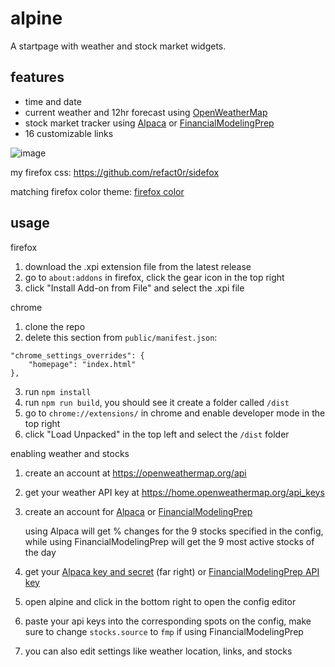 # alpine

A startpage with weather and stock market widgets.

## features
- time and date
- current weather and 12hr forecast using [OpenWeatherMap](https://openweathermap.org/api)
- stock market tracker using [Alpaca](https://alpaca.markets) or [FinancialModelingPrep](https://site.financialmodelingprep.com/)
- 16 customizable links

![image](https://user-images.githubusercontent.com/34758569/218351845-fad3989f-3662-4f93-b63b-8955e405596a.png)

my firefox css: https://github.com/refact0r/sidefox

matching firefox color theme: [firefox color](https://color.firefox.com/?theme=XQAAAAJnAgAAAAAAAABBqYhm849SCicxcUF-LXcGHf3p79EhVPVQizvzWDHermX3x4Ndce8GU3lAYj6VjlT7trCv4ZbKin9T0uvI5Tl940N20U1li8Ep9D7QNMncKwLWuNp6w3qXhxdSTAv63FusZrSR7Z7r8yI6xNb0fHpi6Lpoy4BNAvZOCmrP64MkQKHQmEm2SdoKO78G3vd5Dc6vPTlMKK9nJ7sHvSJc2GLK-7DThOGDTNXPssZG-syuCqoHAse4AwXl0tqz9kWLF-rNf-DpuxHCHiZNjTONkPKhWSoAbCMkiPef7wAsSDi43MDDhpuVQkUXpo3pztPiMr_QSaHK1ui7jbr0XUA19zHcV_sXn0qBiXbavI9mzghud2EsEjDD__gvIDc)

## usage
firefox 
1. download the .xpi extension file from the latest release
2. go to `about:addons` in firefox, click the gear icon in the top right
3. click "Install Add-on from File" and select the .xpi file

chrome
1. clone the repo
2. delete this section from `public/manifest.json`:
```
"chrome_settings_overrides": {
    "homepage": "index.html"
},
```
3. run `npm install`
4. run `npm run build`, you should see it create a folder called `/dist`
5. go to `chrome://extensions/` in chrome and enable developer mode in the top right
6. click "Load Unpacked" in the top left and select the `/dist` folder

enabling weather and stocks
1. create an account at https://openweathermap.org/api
2. get your weather API key at https://home.openweathermap.org/api_keys
3. create an account for [Alpaca](https://alpaca.markets) or [FinancialModelingPrep](https://site.financialmodelingprep.com/)

   using Alpaca will get % changes for the 9 stocks specified in the config, while using FinancialModelingPrep will get the 9 most active stocks of the day
4. get your [Alpaca key and secret](https://app.alpaca.markets/paper/dashboard/overview) (far right) or [FinancialModelingPrep API key](https://site.financialmodelingprep.com/developer/docs/api-keys)
5. open alpine and click in the bottom right to open the config editor
6. paste your api keys into the corresponding spots on the config, make sure to change `stocks.source` to `fmp` if using FinancialModelingPrep 
7. you can also edit settings like weather location, links, and stocks
